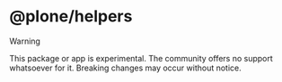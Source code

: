 # @plone/helpers

> [!WARNING]
> This package or app is experimental.
> The community offers no support whatsoever for it.
> Breaking changes may occur without notice.

